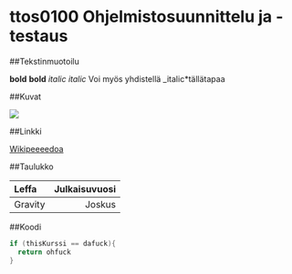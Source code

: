 # ttos0100 Ohjelmistosuunnittelu ja -testaus

##Tekstinmuotoilu

**bold**
__bold__
*italic*
_italic_
Voi myös yhdistellä _italic*tällätapaa




##Kuvat

![](https://encrypted-tbn0.gstatic.com/images?q=tbn:ANd9GcRgmJkWCb6NEuc1tF_ZGuFsuGewHzBjl6Ep4K4NbvHu6Na7Bd58TFT14w)

##Linkki

[Wikipeeeedoa](https://fi.wikipedia.org/wiki/Wikipedia)

##Taulukko

|Leffa | Julkaisuvuosi|
|:-----|-------------:|
|Gravity|Joskus|


##Koodi

```cs
if (thisKurssi == dafuck){
  return ohfuck
}
```




